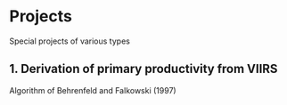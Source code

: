 # Projects  
Special projects of various types  

## 1. Derivation of primary productivity from VIIRS  
Algorithm of Behrenfeld and Falkowski (1997)
